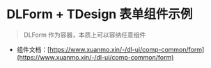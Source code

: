 # DLForm + TDesign 表单组件示例

> DLForm 作为容器，本质上可以容纳任意组件

- 组件文档：[https://www.xuanmo.xin/-/dl-ui/comp-common/form](https://www.xuanmo.xin/-/dl-ui/comp-common/form)

